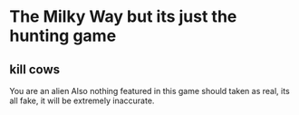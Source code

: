 # The Milky Way but its just the hunting game
## kill cows

You are an alien
Also nothing featured in this game should taken as real, its all fake, it will be extremely inaccurate.
